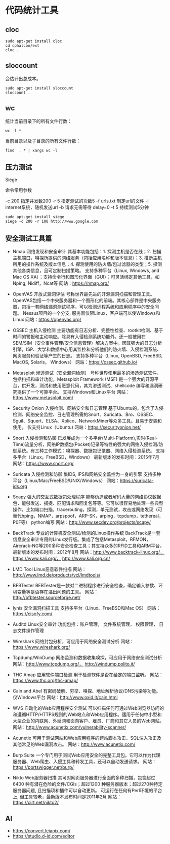 # 代码统计工具

## cloc

```shell
sudo apt-get install cloc
cd cphalcon/ext
cloc .
```

## sloccount

会估计出总成本。

```shell
sudo apt-get install sloccount
sloccount .
```

## wc

统计当前目录下的所有文件行数：

```shell
wc -l *
```

当前目录以及子目录的所有文件行数：

```shell
find  . * | xargs wc -l
```

## 压力测试

Siege

命令常用参数

-c 200 指定并发数200
-r 5 指定测试的次数5
-f urls.txt 制定url的文件
-i internet系统，随机发送url
-b 请求无需等待 delay=0
-t 5 持续测试5分钟

```shell
sudo apt-get install siege
siege -c 200 -r 100 http://www.google.com
```

## 安全测试工具篇


- Nmap
        网络发现和安全审计
        其基本功能包括：1. 探测主机是否在线；2. 扫描主机端口，嗅探所提供的网络服务（包括应用名称和版本信息）；3. 推断主机所用的操作系统及版本信息；4. 探测使用的防火墙/包过滤器的类型；5. 探测其他各类信息，且可定制扫描策略。
        支持多种平台（Linux, Windows, and Mac OS XA）；支持命令行和图形化界面（GUI）；可灵活绑定其他工具，如Nping, Nidiff，Ncat等
        网站：https://nmap.org/

- OpenVAS
        开放式漏洞评估
        号称世界最先进的开源漏洞扫描和管理工具。OpenVAS包括一个中央服务器和一个图形化的前端。其核心部件是中央服务器，包括一套网络漏洞测试程序，可以检测远程系统和应用程序中的安全问题。
        Nessus项目的一个分支, 服务器仅限Linux，客户端可以使Windows和Linux
        网站：https://openvas.org/

- OSSEC
        主机入侵检测
        主要功能有日志分析、完整性检查、rootkit检测、基于时间的警报和主动响应。除具有入侵检测系统功能外，还一般被用在SEM/SIM（安全事件管理/安全信息管理）解决方案中。因其强大的日志分析引擎，ISP、大学和数据中心用其监控和分析他们的防火墙、入侵检测系统、网页服务和验证等产生的日志。
        支持多种平台（Linux, OpenBSD, FreeBSD, MacOS, Solaris， Windows）
        网站：https://ossec.github.io/

- Metasploit
        渗透测试（安全漏洞检测）
        号称世界使用最多的渗透测试软件，包括扫描和审计功能。Metasploit Framework (MSF) 是一个强大的开源平台，供开发，测试和使用恶意代码，其为渗透测试、shellcode 编写和漏洞研究提供了一个可靠平台。
        支持Windows和Linux平台
        网站：https://www.metasploit.com/

- Security Onion
        入侵检测、网络安全和日志管理
        基于Ubuntu的，包含了入侵检测、网络安全监控、日志管理所需的Snort、Suricata、Bro、OSSEC、Sguil、Squert、ELSA、Xplico、NetworkMiner等众多工具。且易于安装和使用。
        仅支持Linux（Ubuntu)
        网站：https://securityonion.net/

- Snort
        入侵检测和防御
        已发展成为一个多平台(Multi-Platform),实时(Real-Time)流量分析，网络IP数据包(Pocket)记录等特性的强大的网络入侵检测/防御系统。有三种工作模式：嗅探器、数据包记录器、网络入侵检测系统。
        支持多平台（Linux，FreeBSD，Windows）
        最新版本的发布时间：2015年7月
        网站：https://www.snort.org/

- Suricata
        入侵检测和防御
        集IDS, IPS和网络安全监控为一身的引擎
        支持多种平台（Linux/Mac/FreeBSD/UNIX/Windows）
        网站：https://suricata-ids.org

- Scapy
        强大的交互式数据包处理程序
        能够伪造或者解码大量的网络协议数据包，能够发送、捕捉、匹配请求和回复包等等。它可以很容易地处理一些典型操作，比如端口扫描，tracerouting，探测，单元测试，攻击或网络发现（可替代hping，NMAP，arpspoof，ARP-SK，arping，tcpdump，tethereal，P0F等）
        python编写
        网站：http://www.secdev.org/projects/scapy/

- BackTrack
        专业的计算机安全测试/检测的Linux操作系统
        BackTrack是一套信息安全审计专用的Linux发行版。集成了包括Metasploit，RFMON，Aircrack-NG等200多种安全检查工具；其支持众多的RFID工具和ARM平台。
        最新版本的发布时间：2012年8月
        网站：http://www.backtrack-linux.org/， https://www.kali.org/， http://www.kali.org.cn/

- LMD Tool
        Linux恶意软件扫描
        网站：http://www.lmd.de/products/vcl/lmdtools/

- BFBTester
        BFBTester是一款对二进制程序进行安全检查，确定输入参数、环境变量等是否存在溢出问题的工具。
        网站：http://bfbtester.sourceforge.net/

- lynis
        安全漏洞扫描工具
        支持多平台（Linux、FreeBSD和Mac OS）
        网站：https://cisofy.com/

- Auditd
        Linux安全审计
        功能包括：账户管理， 文件系统管理， 权限管理， 日志文件操作管理

- Wireshark
        网络封包分析，可应用于网络安全测试分析
        网站：https://www.wireshark.org/

- Tcpdump/WinDump
        网络监测和数据收集嗅探，可应用于网络安全测试分析
        网站：http://www.tcpdump.org/， http://windump.polito.it/

- THC Amap
        应用软件端口检测
        用于检测软件是否在给定的端口监听。
        网站：https://www.thc.org/thc-amap/

- Cain and Abel
        有密码破解、穷举、嗅探、地址解析协议/DNS污染等功能。
        仅Windows平台
        网站：http://www.oxid.it/cain.html

- WVS
        自动化的Web应用程序安全测试
        可以扫描任何可通过Web浏览器访问的和遵循HTTP/HTTPS规则的Web站点和Web应用程序。适用于任何中小型和大型企业的内联网、外延网和面向客户、雇员、厂商和其它人员的Web网站。
        网站：http://www.acunetix.com/vulnerability-scanner/

- Acunetix
        可用于测试网站和Web应用程序的跨站脚本攻击、SQL注入攻击及其他常见的Web漏洞攻击。
        网站：http://www.acunetix.com/

- Burp Suite
        一个专门用于测试Web应用安全的完整工具包。它可以作为代理服务器、Web爬虫、入侵工具和转发工具，还可以自动发送请求。
        网站：https://portswigger.net/burp/

- Nikto
        Web服务器扫描
        其可对网页服务器进行全面的多种扫描，包含超过6400 种有潜在危险的文件/CGIs；超过1200 种服务器版本；超过270种特定服务器问题, 且扫描项和插件可以自动更新。
        可运行在任何有Perl环境的平台上, 但工具较老，最新版本发布时间是2011年2月
        网站：https://cirt.net/nikto2/

## AI

- https://convert.leiapix.com/
- https://studio.d-id.com/editor
